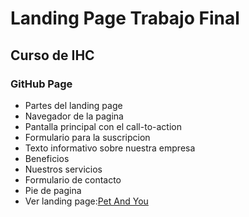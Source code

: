 # Landing Page Trabajo Final
## Curso de IHC
### GitHub Page

- Partes del landing page
- Navegador de la pagina
- Pantalla principal con el call-to-action
- Formulario para la suscripcion 
- Texto informativo sobre nuestra empresa
- Beneficios
- Nuestros servicios
- Formulario de contacto
- Pie de pagina
- Ver landing page:[Pet And You](https://julioantunez7.github.io/landing-petandyou/)
